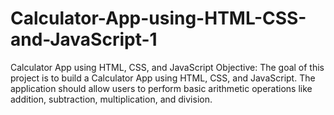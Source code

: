 # Calculator-App-using-HTML-CSS-and-JavaScript-1
Calculator App using HTML, CSS, and JavaScript  Objective: The goal of this project is to build a Calculator App using HTML, CSS, and JavaScript. The application should allow users to perform basic arithmetic operations like addition, subtraction, multiplication, and division.
